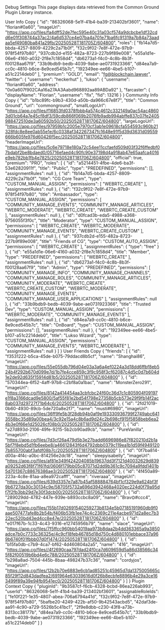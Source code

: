 Debug Settings
This page displays data retrieved from the Common Ground Plugin Library instance.

User Info
Copy
{
  "id": "86326068-5e1f-41b4-ba39-213402bf3601",
  "name": "florian#0a60",
  "imageUrl": "https://app.cg/files/fa4dff52de7fec595e40c31a03cf574a9dcbcbe1df32cdd6e01f308744a37ac2/4a6d537ce4e07ba4a701e71ba6fc91319a7b84a73aadaa5ef49080ba841a29fb/20250528T181705Z/604800",
  "roles": [
    "fb14a7d5-bbda-4257-8809-4229c2a71b0f",
    "f32c9f02-7e8f-472e-97b9-978f54f97b80",
    "937cdb2d-e155-482a-8723-227b9f89e008",
    "e55a1d1e-06e6-4160-a032-2f8e7c1858d4",
    "db6273a1-f4c0-4c8b-8b3f-f00128aa67f9",
    "33b9bdb9-bedb-4039-9abe-ae0731923366",
    "d84ea7a9-cc0c-4810-b6ce-8e9ced545b7c",
    "192349ee-ee66-4be5-b107-a51c2214deb0"
  ],
  "premium": "GOLD",
  "email": "fg@blockchain.lawyer",
  "twitter": {
    "username": "heckerhut"
  },
  "lukso": {
    "username": "florian#0a60",
    "address": "0x0a607f902CAa16a27AA3Aabd968892aa89ABDa92"
  },
  "farcaster": {
    "displayName": "Florian",
    "username": "flx",
    "fid": 13216
  }
}
Community Info
Copy
{
  "id": "b1bc89fc-b9b3-430d-a50b-da966c67e8f7",
  "title": "Common Ground",
  "url": "commonground",
  "smallLogoUrl": "https://app.cg/files/f16853fd0378fbbb4a574c4612c332149a0ac54ac48603d01cb64a7e45cf8df3/59cdb866f069b2076fb9adb994abffe837c07fe2405988472510de3a60592b50/20250528T181706Z/604800",
  "largeLogoUrl": "https://app.cg/files/97959b1c2005e7970cf3ab1e09618cfa554593c960b21328fdc8e8ee0ab55e1e/6c0338af342267347fc1648e91f5d39d3631d09559666b605fe976d60426f5ec/20250528T181706Z/604800",
  "headerImageUrl": "https://app.cg/files/5c6e79718e180a72c54ee11ccfaefd509d03f32f6ffedbf07bdabf2be8bdaed0/05716efaed4c90fc90e37198d4a918ab47e65aafca4016e9eb782bb1fb4e7825/20250528T181706Z/604800",
  "official": true,
  "premium": "PRO",
  "roles": [
    {
      "id": "a5214451-4fbe-4de6-ba3f-53e62820911f",
      "title": "Public",
      "type": "PREDEFINED",
      "permissions": [],
      "assignmentRules": null
    },
    {
      "id": "fb14a7d5-bbda-4257-8809-4229c2a71b0f",
      "title": "CG Core Team",
      "type": "CUSTOM_MANUAL_ASSIGN",
      "permissions": [
        "WEBRTC_CREATE"
      ],
      "assignmentRules": null
    },
    {
      "id": "f32c9f02-7e8f-472e-97b9-978f54f97b80",
      "title": "Ambassador",
      "type": "CUSTOM_MANUAL_ASSIGN",
      "permissions": [
        "COMMUNITY_MANAGE_EVENTS",
        "COMMUNITY_MANAGE_ARTICLES",
        "WEBRTC_MODERATE",
        "WEBRTC_CREATE",
        "WEBRTC_CREATE_CUSTOM"
      ],
      "assignmentRules": null
    },
    {
      "id": "d0fcad3b-eda5-4988-a368-9756055f3f0c",
      "title": "Moderator",
      "type": "CUSTOM_MANUAL_ASSIGN",
      "permissions": [
        "WEBRTC_CREATE",
        "WEBRTC_MODERATE",
        "COMMUNITY_MANAGE_EVENTS",
        "WEBRTC_CREATE_CUSTOM"
      ],
      "assignmentRules": null
    },
    {
      "id": "937cdb2d-e155-482a-8723-227b9f89e008",
      "title": "Friends of CG",
      "type": "CUSTOM_AUTO_ASSIGN",
      "permissions": [
        "WEBRTC_CREATE"
      ],
      "assignmentRules": {
        "type": "free"
      }
    },
    {
      "id": "e55a1d1e-06e6-4160-a032-2f8e7c1858d4",
      "title": "Member",
      "type": "PREDEFINED",
      "permissions": [
        "WEBRTC_CREATE"
      ],
      "assignmentRules": null
    },
    {
      "id": "db6273a1-f4c0-4c8b-8b3f-f00128aa67f9",
      "title": "Admin",
      "type": "PREDEFINED",
      "permissions": [
        "COMMUNITY_MANAGE_INFO",
        "COMMUNITY_MANAGE_CHANNELS",
        "COMMUNITY_MANAGE_ROLES",
        "COMMUNITY_MANAGE_ARTICLES",
        "COMMUNITY_MODERATE",
        "WEBRTC_CREATE",
        "WEBRTC_CREATE_CUSTOM",
        "WEBRTC_MODERATE",
        "COMMUNITY_MANAGE_EVENTS",
        "COMMUNITY_MANAGE_USER_APPLICATIONS"
      ],
      "assignmentRules": null
    },
    {
      "id": "33b9bdb9-bedb-4039-9abe-ae0731923366",
      "title": "Trusted Dev",
      "type": "CUSTOM_MANUAL_ASSIGN",
      "permissions": [
        "WEBRTC_MODERATE",
        "COMMUNITY_MANAGE_EVENTS"
      ],
      "assignmentRules": null
    },
    {
      "id": "d84ea7a9-cc0c-4810-b6ce-8e9ced545b7c",
      "title": "OnBoard",
      "type": "CUSTOM_MANUAL_ASSIGN",
      "permissions": [],
      "assignmentRules": null
    },
    {
      "id": "192349ee-ee66-4be5-b107-a51c2214deb0",
      "title": "Lukso Wizard",
      "type": "CUSTOM_MANUAL_ASSIGN",
      "permissions": [
        "COMMUNITY_MANAGE_EVENTS",
        "WEBRTC_MODERATE"
      ],
      "assignmentRules": null
    }
  ]
}
User Friends
Copy
{
  "friends": [
    {
      "id": "f3531222-b5ca-45de-b075-79ddacd8b5cf",
      "name": "Shanghai86",
      "imageUrl": "https://app.cg/files/55e055db796d04e03a3a6a4ef0224a3d18dd6ffbf8eb524b4f292b670d099e7d/1b7fe4cce859c3f9c958f3cf62087c4d5c0d7b604d1e2de92d635f15914d81b5/20250528T181706Z/604800"
    },
    {
      "id": "570344ea-6f52-4aff-97b8-c2bf8a0a1bac",
      "name": "MonsterZero291",
      "imageUrl": "https://app.cg/files/8142a414454aa3cbfcbc24f60c36d7c1c805904f09197e1f8a3166dcad9e5800/5af55f81e2bd54f798e27358b5cb573e29f9fb14f2ac8ab037d29727f71b64c6/20250528T181706Z/604800"
    },
    {
      "id": "2fd21019-0b60-4930-89cb-5de720a8e2f7",
      "name": "musti#69B0",
      "imageUrl": "https://app.cg/files/36ff9fe5b3f28db94b0af9e193330936799f2749abc6413558bc35d89a00bea4/3c92e15a4c8b6ad9d24c2b698cf915f5858beb6ea24b3e0f66e1d25026cf08b0/20250528T181706Z/604800"
    },
    {
      "id": "a27d893d-2106-49fe-9215-5b2cb90ad9cb",
      "name": "PureVanilla",
      "imageUrl": "https://app.cg/files/7d3cf26a479d5b3e27badd6696986e87f820210d2b1a5bf7f8ebd5d1fb6eebe8/a46612843f6d4792dbb0379c119ea1b1d59f49491207b855700abf3afdf08b7c/20250528T181706Z/604800"
    },
    {
      "id": "0f7ba814-d00a-4f4c-a0bc-814256e2dc18",
      "name": "sleepyisabelly",
      "imageUrl": "https://app.cg/files/af81e349f424204085b19637dd3f7121d40032629d839a09252d63f8f71f61fd/0606f179bb05c87071d2dd9b361c9c7094a9fdd1401b5d701367c88676386ae3/20250528T181706Z/604800"
    },
    {
      "id": "4f450a89-223a-4c8e-81aa-a8ea972cafff",
      "name": "riveraaa",
      "imageUrl": "https://app.cg/files/639d3357e7a87b45af588884764bf1cf329e9a624bf3f9b6727da30c30134c9e/58705f5732a696d3942468a4020ec224d0f79a95df7f2fb3bb29d7e30f3dcb00/20250528T181706Z/604800"
    },
    {
      "id": "289029dd-4782-447e-939e-b893ccbc8a09",
      "name": "Brav⏣#ccc4",
      "imageUrl": "https://app.cg/files/155b17d02691540259273b8134e5b07185191960db9f0aae507477afe8b2b54b/f406b53fb1ee74c4c2369c211e4acbe971d2a8ec7b322ec520bd43ed4cc8e47e/20250528T181706Z/604800"
    },
    {
      "id": "e017f67b-1c33-4c43-9316-e12745956b79",
      "name": "slace",
      "imageUrl": "https://app.cg/files/7f5ffcc960bb54019aa973b8daa2b4dd363365a9a3850adce7b0c7733c36325e/4c9cf18feb46785d18d750c4d880101ebbace37a969b6740f01fbbb07d0f1474/20250528T181706Z/604800"
    },
    {
      "id": "b15fa0db-c7b9-4ca7-bf62-4d460804a2a5",
      "name": "416",
      "imageUrl": "https://app.cg/files//4f2690caa797dad24f0ca7d609659d5a86d38566c345f82f00519b6bd4e6c788/20250528T181706Z/604800"
    },
    {
      "id": "b298a8ad-7504-445b-8baa-498247b37c36",
      "name": "cordyjos",
      "imageUrl": "https://app.cg/files/12b2b70e6883e6cb1ad85251c45965d7da1375005665c85f29f12d843dadfea2/691964e63039616d0f26b8ecbfe8896b4e29a3ce163499f89a39e94fb9541ec0/20250528T181706Z/604800"
    }
  ]
}
Plugin Context
Copy
{
  "pluginId": "9b3587cf-f6cb-4328-bcbd-86ea226ab993",
  "userId": "86326068-5e1f-41b4-ba39-213402bf3601",
  "assignableRoleIds": [
    "fe10f221-1e35-4807-abea-706a6794a41d",
    "f32c9f02-7e8f-472e-97b9-978f54f97b80",
    "5bafbe20-4249-422b-af50-9b42543acbd5",
    "42daf3de-aa91-4c90-a729-5526b5c41bc1",
    "2f9e8dbb-c230-43f8-a73b-8313cc38177b",
    "d84ea7a9-cc0c-4810-b6ce-8e9ced545b7c",
    "33b9bdb9-bedb-4039-9abe-ae0731923366",
    "192349ee-ee66-4be5-b107-a51c2214deb0"
  ]
}